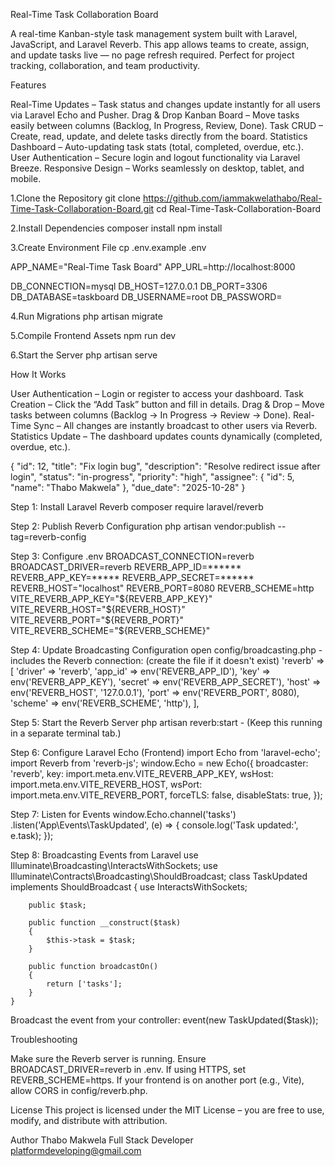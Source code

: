  Real-Time Task Collaboration Board

A real-time Kanban-style task management system built with Laravel, JavaScript, and Laravel Reverb.
This app allows teams to create, assign, and update tasks live — no page refresh required. Perfect for project tracking, collaboration, and team productivity.

 Features

 Real-Time Updates – Task status and changes update instantly for all users via Laravel Echo and Pusher.
 Drag & Drop Kanban Board – Move tasks easily between columns (Backlog, In Progress, Review, Done).
 Task CRUD – Create, read, update, and delete tasks directly from the board.
 Statistics Dashboard – Auto-updating task stats (total, completed, overdue, etc.).
 User Authentication – Secure login and logout functionality via Laravel Breeze.
 Responsive Design – Works seamlessly on desktop, tablet, and mobile.

1.Clone the Repository
    git clone https://github.com/iammakwelathabo/Real-Time-Task-Collaboration-Board.git
    cd Real-Time-Task-Collaboration-Board
    
2.Install Dependencies
    composer install
    npm install
    
3.Create Environment File
    cp .env.example .env

APP_NAME="Real-Time Task Board"
APP_URL=http://localhost:8000

DB_CONNECTION=mysql
DB_HOST=127.0.0.1
DB_PORT=3306
DB_DATABASE=taskboard
DB_USERNAME=root
DB_PASSWORD=

4.Run Migrations
    php artisan migrate

5.Compile Frontend Assets
    npm run dev

6.Start the Server
    php artisan serve

How It Works

User Authentication – Login or register to access your dashboard.
Task Creation – Click the “Add Task” button and fill in details.
Drag & Drop – Move tasks between columns (Backlog → In Progress → Review → Done).
Real-Time Sync – All changes are instantly broadcast to other users via Reverb.
Statistics Update – The dashboard updates counts dynamically (completed, overdue, etc.).

{
  "id": 12,
  "title": "Fix login bug",
  "description": "Resolve redirect issue after login",
  "status": "in-progress",
  "priority": "high",
  "assignee": {
    "id": 5,
    "name": "Thabo Makwela"
  },
  "due_date": "2025-10-28"
}

Step 1: Install Laravel Reverb
    composer require laravel/reverb

Step 2: Publish Reverb Configuration
    php artisan vendor:publish --tag=reverb-config

Step 3: Configure .env
    BROADCAST_CONNECTION=reverb
    BROADCAST_DRIVER=reverb
    REVERB_APP_ID=******
    REVERB_APP_KEY=*****
    REVERB_APP_SECRET=******
    REVERB_HOST="localhost"
    REVERB_PORT=8080
    REVERB_SCHEME=http
    VITE_REVERB_APP_KEY="${REVERB_APP_KEY}"
    VITE_REVERB_HOST="${REVERB_HOST}"
    VITE_REVERB_PORT="${REVERB_PORT}"
    VITE_REVERB_SCHEME="${REVERB_SCHEME}"

Step 4: Update Broadcasting Configuration
    open config/broadcasting.php - includes the Reverb connection: (create the file if it doesn't exist)
    'reverb' => [
    'driver' => 'reverb',
    'app_id' => env('REVERB_APP_ID'),
    'key' => env('REVERB_APP_KEY'),
    'secret' => env('REVERB_APP_SECRET'),
    'host' => env('REVERB_HOST', '127.0.0.1'),
    'port' => env('REVERB_PORT', 8080),
    'scheme' => env('REVERB_SCHEME', 'http'),
],

Step 5: Start the Reverb Server
    php artisan reverb:start - (Keep this running in a separate terminal tab.)

Step 6: Configure Laravel Echo (Frontend)
    import Echo from 'laravel-echo';
    import Reverb from 'reverb-js';
    window.Echo = new Echo({
        broadcaster: 'reverb',
        key: import.meta.env.VITE_REVERB_APP_KEY,
        wsHost: import.meta.env.VITE_REVERB_HOST,
        wsPort: import.meta.env.VITE_REVERB_PORT,
        forceTLS: false,
        disableStats: true,
});

Step 7: Listen for Events
    window.Echo.channel('tasks')
    .listen('App\\Events\\TaskUpdated', (e) => {
        console.log('Task updated:', e.task);
    });

Step 8: Broadcasting Events from Laravel
    use Illuminate\Broadcasting\InteractsWithSockets;
    use Illuminate\Contracts\Broadcasting\ShouldBroadcast;
    class TaskUpdated implements ShouldBroadcast
    {
        use InteractsWithSockets;
    
        public $task;
    
        public function __construct($task)
        {
            $this->task = $task;
        }
    
        public function broadcastOn()
        {
            return ['tasks'];
        }
    }

    
Broadcast the event from your controller:
event(new TaskUpdated($task));

Troubleshooting

Make sure the Reverb server is running.
Ensure BROADCAST_DRIVER=reverb in .env.
If using HTTPS, set REVERB_SCHEME=https.
If your frontend is on another port (e.g., Vite), allow CORS in config/reverb.php.

License
This project is licensed under the MIT License – you are free to use, modify, and distribute with attribution.

Author
Thabo Makwela
Full Stack Developer
platformdeveloping@gmail.com
